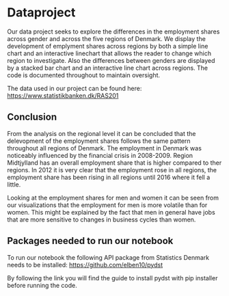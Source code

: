 # Dataproject

Our data project seeks to explore the differences in the employment shares across gender and across the five regions of Denmark. We display the development of emplyment shares across regions by both a simple line chart and an interactive linechart that allows the reader to change which region to investigate. 
Also the differences between genders are displayed by a stacked bar chart and an interactive line chart across regions. The code is documented throughout to maintain oversight.

The data used in our project can be found here: https://www.statistikbanken.dk/RAS201

## Conclusion
From the analysis on the regional level it can be concluded that the delevopment of the employment shares follows the same pattern throughout all regions of Denmark. The employment in Denmark was noticeably influenced by the financial crisis in 2008-2009. Region Midtjylland has an overall employment share that is higher compared to ther regions. 
In 2012 it is very clear that the employment rose in all regions, the employment share has been rising in all regions until 2016 where it fell a little. 

Looking at the employment shares for men and women it can be seen from our visualizations that the employment for men is more volatile than for women. This might be explained by the fact that men in general have jobs that are more sensitive to changes in business cycles than women.

## Packages needed to run our notebook
To run our notebook the following API package from Statistics Denmark needs to be installed: 
https://github.com/elben10/pydst

By following the link you will find the guide to install pydst with pip installer before running the code.


